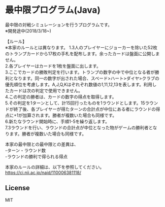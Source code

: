 # 最中限プログラム(Java)

最中限の対戦シミュレーションを行うプログラムです。<br>
※開発途中(2018/3/18~)

【ルール】<br>
※本家のルールとは異なります。
1.3人のプレイヤーにジョーカーを除いた52枚のトランプカードから17枚の手札を配布します。余ったカードは盤面に公開しません。<br>
2.各プレイヤーはカードを1枚を盤面に出します。<br>
3.ここでカードの勝敗判定を行います。トランプの数字の中で中位となる者が勝利となります。同一の数字が出された場合、スペード>ハート>ダイヤ>クラブの優先順位を考慮します。A,J,Q,Kはぞれぞれ数値の1,11,12,13を表します。利用したカードは次の判定で使用できません。<br>
4.この判定の勝者は、カードの数字の得点を取得します。<br>
5.その判定を1ターンとして、計15回行ったものを1ラウンドとします。15ラウンドが終了後、各プレイヤーが得たターンの合計点が中位にある者にラウンドの得点に+1が加算されます。勝者が複数いた場合も同様です。<br>
6.新たなラウンド開始時に、手順1-5を繰り返します。<br>
7.3ラウンドを行い、ラウンドの合計点が中位となった物がゲームの勝利者となります。勝者が複数いた場合も同様です。<br>

本家の最中限との最中限との差異は、<br>
-ターン・ラウンド数<br>
-ラウンドの勝利で得られる得点<br>

本家のルールの詳細は、以下を参照してください。<br>
https://ci.nii.ac.jp/naid/110006381118/

## License
MIT
